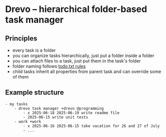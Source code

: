 # Drevo – hierarchical folder-based task manager

## Principles
- every task is a folder
- you can organize tasks hierarchically, just put a folder inside a folder
- you can attach files to a task, just put them in the task's folder
- folder naming follows [todo.txt rules](https://github.com/todotxt/todo.txt)
- child tasks inherit all properties from parent task and can override some of them

## Example structure
```
- my tasks
    - drevo task manager +drevo @programming
        - x 2025-06-18 2025-06-19 write readme file
        - 2025-06-15 write unit tests
    - work +work
        - x 2025-06-16 2025-06-15 take vacation for 26 and 27 of July
        - ...
```
